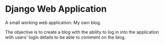 # Django Web Application

A small working web application: My own blog.

The objective is to create a blog with the ability to log in into the application with users' login details to be able to comment on the blog.
